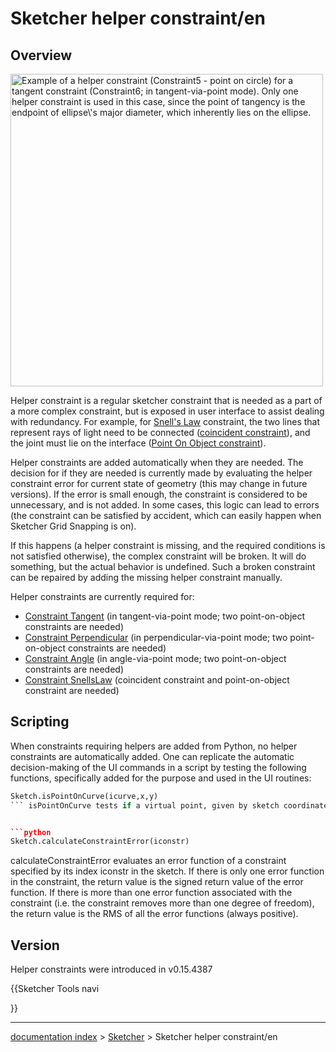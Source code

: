 # Sketcher helper constraint/en
## Overview

<img alt="Example of a helper constraint (Constraint5 - point on circle) for a tangent constraint (Constraint6; in tangent-via-point mode). Only one helper constraint is used in this case, since the point of tangency is the endpoint of ellipse\'s major diameter, which inherently lies on the ellipse." src=images/Sketcher_helper_constraint_example1.png  style="width:500px;">

Helper constraint is a regular sketcher constraint that is needed as a part of a more complex constraint, but is exposed in user interface to assist dealing with redundancy. For example, for [Snell\'s Law](Sketcher_ConstrainSnellsLaw.md) constraint, the two lines that represent rays of light need to be connected ([coincident constraint](Sketcher_ConstrainCoincident.md)), and the joint must lie on the interface ([Point On Object constraint](Sketcher_ConstrainPointOnObject.md)).

Helper constraints are added automatically when they are needed. The decision for if they are needed is currently made by evaluating the helper constraint error for current state of geometry (this may change in future versions). If the error is small enough, the constraint is considered to be unnecessary, and is not added. In some cases, this logic can lead to errors (the constraint can be satisfied by accident, which can easily happen when Sketcher Grid Snapping is on).

If this happens (a helper constraint is missing, and the required conditions is not satisfied otherwise), the complex constraint will be broken. It will do something, but the actual behavior is undefined. Such a broken constraint can be repaired by adding the missing helper constraint manually.

Helper constraints are currently required for:

-   [Constraint Tangent](Sketcher_ConstrainTangent.md) (in tangent-via-point mode; two point-on-object constraints are needed)
-   [Constraint Perpendicular](Sketcher_ConstrainPerpendicular.md) (in perpendicular-via-point mode; two point-on-object constraints are needed)
-   [Constraint Angle](Sketcher_ConstrainAngle.md) (in angle-via-point mode; two point-on-object constraints are needed)
-   [Constraint SnellsLaw](Sketcher_ConstrainSnellsLaw.md) (coincident constraint and point-on-object constraint are needed)

## Scripting

When constraints requiring helpers are added from Python, no helper constraints are automatically added. One can replicate the automatic decision-making of the UI commands in a script by testing the following functions, specifically added for the purpose and used in the UI routines: 
```python
Sketch.isPointOnCurve(icurve,x,y)
``` isPointOnCurve tests if a virtual point, given by sketch coordinates x,y (float values), happens to satisfy a virtual point-on-object constraint - i.e. lies on curve specified by curve index icurve. Returns True if the point is on curve, and False if it doesn\'t.


```python
Sketch.calculateConstraintError(iconstr)
```

calculateConstraintError evaluates an error function of a constraint specified by its index iconstr in the sketch. If there is only one error function in the constraint, the return value is the signed return value of the error function. If there is more than one error function associated with the constraint (i.e. the constraint removes more than one degree of freedom), the return value is the RMS of all the error functions (always positive).

## Version

Helper constraints were introduced in v0.15.4387


{{Sketcher Tools navi

}}

---
[documentation index](../README.md) > [Sketcher](Sketcher_Workbench.md) > Sketcher helper constraint/en

